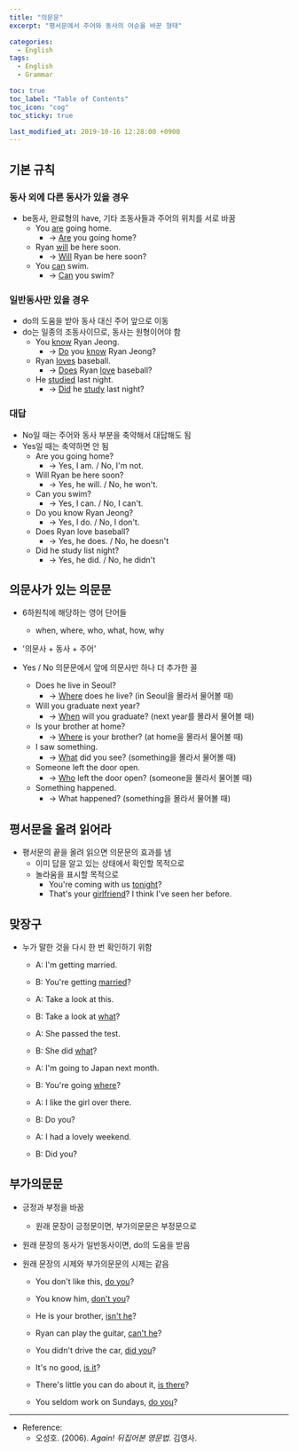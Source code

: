 ```yaml
---
title: "의문문"
excerpt: "평서문에서 주어와 동사의 어순을 바꾼 형태"

categories:
  - English
tags:
  - English
  - Grammar

toc: true 
toc_label: "Table of Contents" 
toc_icon: "cog"
toc_sticky: true 

last_modified_at: 2019-10-16 12:28:00 +0900
---
```


## 기본 규칙
### 동사 외에 다른 동사가 있을 경우
* be동사, 완료형의 have, 기타 조동사들과 주어의 위치를 서로 바꿈
    * You <u>are</u> going home. 
        * → <u>Are</u> you going home?
    * Ryan <u>will</u> be here soon.
        * → <u>Will</u> Ryan be here soon?
    * You <u>can</u> swim.
        * → <u>Can</u> you swim?

### 일반동사만 있을 경우
* do의 도움을 받아 동사 대신 주어 앞으로 이동
* do는 일종의 조동사이므로, 동사는 원형이어야 함
    * You <u>know</u> Ryan Jeong.
        * → <u>Do</u> you <u>know</u> Ryan Jeong?
    * Ryan <u>loves</u> baseball.
        * → <u>Does</u> Ryan <u>love</u> baseball?
    * He <u>studied</u> last night.
        * → <u>Did</u> he <u>study</u> last night?

### 대답
* No일 때는 주어와 동사 부분을 축약해서 대답해도 됨
* Yes일 때는 축약하면 안 됨
    * Are you going home?
        * → Yes, I am. / No, I'm not.
    * Will Ryan be here soon?
        * → Yes, he will. / No, he won't.
    * Can you swim?
        * → Yes, I can. / No, I can't.
    * Do you know Ryan Jeong?
        * → Yes, I do. / No, I don't.
    * Does Ryan love baseball?
        * → Yes, he does. / No, he doesn't
    * Did he study list night?
        * → Yes, he did. / No, he didn't


## 의문사가 있는 의문문
* 6하원칙에 해당하는 영어 단어들
    * when, where, who, what, how, why

* '의문사 + 동사 + 주어'
* Yes / No 의문문에서 앞에 의문사만 하나 더 추가한 꼴
    * Does he live in Seoul? 
        * → <u>Where</u> does he live? (in Seoul을 몰라서 물어볼 때)
    * Will you graduate next year? 
        * → <u>When</u> will you graduate? (next year를 몰라서 물어볼 때)
    * Is your brother at home?
        * → <u>Where</u> is your brother? (at home을 몰라서 물어볼 때)
    * I saw something.
        * → <u>What</u> did you see? (something을 몰라서 물어볼 때)
    * Someone left the door open.
        * → <u>Who</u> left the door open? (someone을 몰라서 물어볼 때)
    * Something happened. 
        * → What happened? (something을 몰라서 물어볼 때)

## 평서문을 올려 읽어라
* 평서문의 끝을 올려 읽으면 의문문의 효과를 냄
    * 이미 답을 알고 있는 상태에서 확인할 목적으로
    * 놀라움을 표시할 목적으로
        * You're coming with us <u>tonight</u>?
        * That's your <u>girlfriend</u>? I think I've seen her before.

## 맞장구
* 누가 말한 것을 다시 한 번 확인하기 위함
    * A: I'm getting married.
    * B: You're getting <u>married</u>?

    * A: Take a look at this.
    * B: Take a look at <u>what</u>?
    
    * A: She passed the test.
    * B: She did <u>what</u>?
    
    * A: I'm going to Japan next month.
    * B: You're going <u>where</u>?

    * A: I like the girl over there.
    * B: Do you?

    * A: I had a lovely weekend.
    * B: Did you?

## 부가의문문
* 긍정과 부정을 바꿈
    * 원래 문장이 긍정문이면, 부가의문문은 부정문으로

* 원래 문장의 동사가 일반동사이면, do의 도움을 받음
* 원래 문장의 시제와 부가의문문의 시제는 같음
    * You don't like this, <u>do you</u>?
    * You know him, <u>don't you</u>?
    * He is your brother, <u>isn't he</u>?
    * Ryan can play the guitar, <u>can't he</u>?
    * You didn't drive the car, <u>did you</u>?

    * It's no good, <u>is it</u>?
    * There's little you can do about it, <u>is there</u>?
    * You seldom work on Sundays, <u>do you</u>?
    
*** 

* Reference: 
    * 오성호. (2006). *Again! 뒤집어본 영문법*. 김영사.
